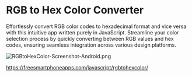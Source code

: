 # RGB to Hex Color Converter
Effortlessly convert RGB color codes to hexadecimal format and vice versa with this intuitive app written purely in JavaScript. Streamline your color selection process by quickly converting between RGB values and hex codes, ensuring seamless integration across various design platforms.

![RGBtoHexColor-Screenshot-Android.png](https://freesmartphoneapps.com/javascript/rgbtohexcolor/RGBtoHexColor-Screenshot-Android-v2.0.png)

https://freesmartphoneapps.com/javascript/rgbtohexcolor/
